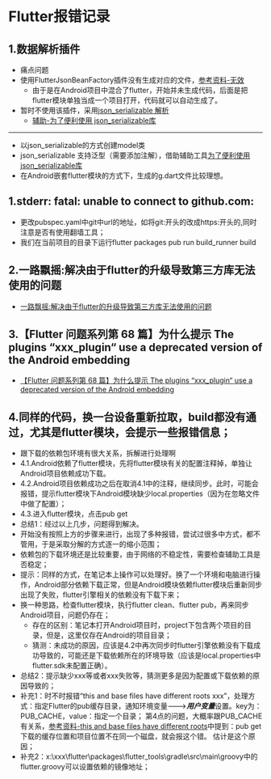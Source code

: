 
# Flutter报错记录
## 1.数据解析插件
+ 痛点问题
+ 使用FlutterJsonBeanFactory插件没有生成对应的文件，[参考资料-无效](https://blog.csdn.net/weixin_45677723/article/details/134005991)
  + 由于是在Android项目中混合了flutter，开始并未生成代码，后面是把flutter模块单独当成一个项目打开，代码就可以自动生成了。
+ 暂时不使用该插件，采用[json_serializable 解析](https://blog.csdn.net/jdsjlzx/article/details/126145817)
  + [辅助-为了便利使用 json_serializable库](https://caijinglong.github.io/json2dart/index_ch.html)
-------------
+ 以json_serializable的方式创建model类
+ json_serializable 支持泛型（需要添加注解），借助辅助工具[为了便利使用 json_serializable库](https://caijinglong.github.io/json2dart/index_ch.html)
+ 在Android嵌套flutter模块的方式下，生成的g.dart文件比较理想。

## 1.stderr: fatal: unable to connect to github.com:
+ 更改pubspec.yaml中git中url的地址，如将git:开头的改成https:开头的,同时注意是否有使用翻墙工具；
+ 我们在当前项目的目录下运行flutter packages pub run build_runner build
## 2.一路飘摇:解决由于flutter的升级导致第三方库无法使用的问题
+ [一路飘摇:解决由于flutter的升级导致第三方库无法使用的问题](https://www.jianshu.com/p/c2ecfc304c5c)

## 3.【Flutter 问题系列第 68 篇】为什么提示 The plugins “xxx_plugin“ use a deprecated version of the Android embedding
+ [【Flutter 问题系列第 68 篇】为什么提示 The plugins “xxx_plugin“ use a deprecated version of the Android embedding](https://blog.csdn.net/qq_42351033/article/details/125340617)

## 4.同样的代码，换一台设备重新拉取，build都没有通过，尤其是flutter模块，会提示一些报错信息；
+ 跟下载的依赖包环境有很大关系，拆解进行处理啊
+ 4.1.Android依赖了flutter模块，先将flutter模块有关的配置注释掉，单独让Android项目依赖成功下载。
+ 4.2.Android项目依赖成功之后在取消4.1中的注释，继续同步。此时，可能会报错，提示flutter模块下Android模块缺少local.properties（因为在忽略文件中做了配置）；
+ 4.3.进入flutter模块，点击pub get
+ 总结1：经过以上几步，问题得到解决。
+ 开始没有按照上方的步骤来进行，出现了多种报错，尝试过很多中方式，都不管用，于是采取分解的方式逐一的缩小范围；
+ 依赖包的下载环境还是比较重要，由于网络的不稳定性，需要检查辅助工具是否稳定；
+ 提示：同样的方式，在笔记本上操作可以处理好。换了一个环境和电脑进行操作，Android部分依赖下载正常，但是Android模块依赖flutter模块后重新同步出现了失败，flutter引擎相关的依赖没有下载下来；
+ 换一种思路，检查flutter模块，执行flutter clean、flutter pub，再来同步Android项目，问题仍存在；
  + 存在的区别：笔记本打开Android项目时，project下包含两个项目的目录，但是，这里仅存在Android的项目目录；
  + 猜测：未成功的原因，应该是4.2中再次同步时flutter引擎依赖没有下载成功导致的，可能还是下载依赖所在的环境导致（应该是local.properties中flutter.sdk未配置正确）。
+ 总结2：提示缺少xxx等或者xxx失败等，猜测更多是因为配置或下载依赖的原因导致的； 
+ 补充1：时不时报错“this and base files have different roots xxx”，处理方式：指定Flutter的pub缓存目录，通知环境变量--->***用户变量***设置。key为：PUB_CACHE，value：指定一个目录；
第4点的问题，大概率跟PUB_CACHE有关系，[参考资料-this and base files have different roots](https://blog.csdn.net/LuoHuaX/article/details/132304886)中提到：pub get下载的缓存位置和项目位置不在同一个磁盘，就会报这个错。
估计是这个原因；
+ 补充2：x:\xxx\flutter\packages\flutter_tools\gradle\src\main\groovy中的flutter.groovy可以设置依赖的镜像地址；